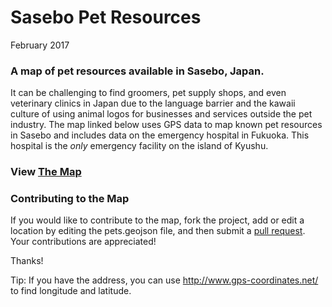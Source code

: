 # Sasebo Pet Resources
February 2017

### A map of pet resources available in Sasebo, Japan.
It can be challenging to find groomers, pet supply shops, and even veterinary clinics in Japan due to the language barrier and the kawaii culture of using animal logos for businesses and services outside the pet industry. The map linked below uses GPS data to map known pet resources in Sasebo and includes data on the emergency hospital in Fukuoka. This hospital is the _only_ emergency facility on the island of Kyushu.

### View [The Map](pets.geojson)

### Contributing to the Map
If you would like to contribute to the map, fork the project, add or edit a location by editing the pets.geojson file, and then submit a [pull request](https://github.com/angeladowns/sasebo-pet-resources/pulls). Your contributions are appreciated!

Thanks!

Tip: If you have the address, you can use http://www.gps-coordinates.net/ to find longitude and latitude.
